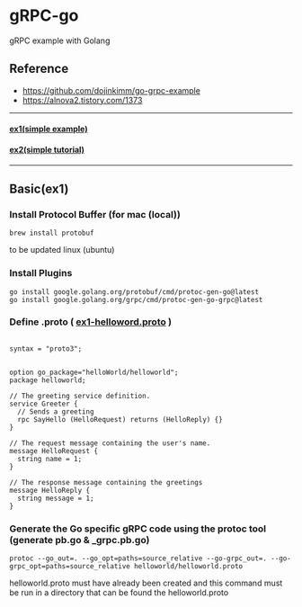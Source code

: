 # gRPC-go
gRPC example with Golang 

## Reference
- https://github.com/dojinkimm/go-grpc-example
- https://alnova2.tistory.com/1373

---
#### [ex1(simple example)](https://github.com/royroyee/gRPC-go/tree/master/ex1)
#### [ex2(simple tutorial)](https://github.com/royroyee/gRPC-go/tree/master/ex2)

---

## Basic(ex1)


### Install Protocol Buffer (for mac (local))
```
brew install protobuf
```
to be updated linux (ubuntu)


### Install Plugins
``` 
go install google.golang.org/protobuf/cmd/protoc-gen-go@latest
go install google.golang.org/grpc/cmd/protoc-gen-go-grpc@latest
```
### Define .proto ( [ex1-helloword.proto](https://github.com/royroyee/gRPC-go/blob/master/ex1/gRPC-server/protos/helloworld/helloworld.proto) )
```

syntax = "proto3";


option go_package="helloWorld/helloworld";
package helloworld;

// The greeting service definition.
service Greeter {
  // Sends a greeting
  rpc SayHello (HelloRequest) returns (HelloReply) {}
}

// The request message containing the user's name.
message HelloRequest {
  string name = 1;
}

// The response message containing the greetings
message HelloReply {
  string message = 1;
}

```


### Generate the Go specific gRPC code using the protoc tool (generate pb.go & _grpc.pb.go)
```
protoc --go_out=. --go_opt=paths=source_relative --go-grpc_out=. --go-grpc_opt=paths=source_relative helloworld/helloworld.proto
```
helloworld.proto must have already been created and this command must be run in a directory that can be found the helloworld.proto
